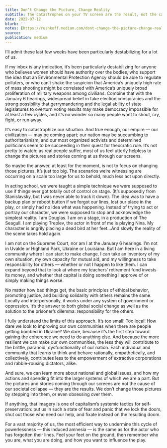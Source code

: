 ```yaml
---
title: Don’t Change the Picture, Change Reality
subtitle: The catastrophes on your TV screen are the result, not the cause
date: 2022-07-12
blurb: ''
notes: [https://rushkoff.medium.com/dont-change-the-picture-change-reality-77732619e420?source=user_profile---------33----------------------------](https://rushkoff.medium.com/dont-change-the-picture-change-reality-77732619e420?source=user_profile---------33---------------------------- https://rushkoff.medium.com/dont-change-the-picture-change-reality-77732619e420?source=user_profile---------33----------------------------)
source: 
publication: medium
---
```


I’ll admit these last few weeks have been particularly destabilizing for a lot of us.

If my inbox is any indication, it’s been particularly destabilizing for anyone who believes women should have authority over the bodies, who support the idea that an Environmental Protection Agency should be able to regulate polluters, or who can’t shake the suspicion that America’s uniquely high rate of mass shootings might be correlated with America’s uniquely broad proliferation of military weapons among civilians. Combine that with the January 6 hearings, widespread belief in fake election conspiracies and the strong possibility that gerrymandering and the legal ability of state legislatures to overturn voting results may make democracy impossible for at least a few cycles, and it’s no wonder so many people want to shout, cry, fight, or run away.

It’s easy to catastrophize our situation. And true enough, our empire — our civilization — may be coming apart; our nation may be succumbing to authoritarianism, and our most organized activists and determined politicians seem to be succeeding in their quest for theocratic rule. It’s not pretty to watch: as real people suffer, most of us feel utterly helpless to change the pictures and stories coming at us through our screens.

So maybe the answer, at least for the moment, is not to focus on changing those pictures. It’s just too big. The scenarios we’re witnessing are occurring on a scale too large for us to behold, much less act upon directly.

In acting school, we were taught a simple technique we were supposed to use if things ever got totally out of control on stage. (It’s supposedly from Stanislavsky, but I was never able to track it down). The idea was to have a backup plan or reboot button if we forgot our lines, lost our place in the play, or simply had no idea what was happening. Instead of trying to act or portray our character, we were supposed to stop and acknowledge the simplest reality. I am Douglas. I am on a stage, in a production of The Seagull. I am playing Treplev, the actor in front of me is playing Nina. My character is angrily placing a dead bird at her feet…And slowly the reality of the scene takes hold again.

I am not on the Supreme Court, nor am I at the January 6 hearings. I’m not in Uvalde or Highland Park, Ukraine or Louisiana. But I am here in a living community where I can start to make change. I can take an inventory of my own situation, my own capacity for mutual aid, and my willingness to take responsibility for others — whether or not I happen to like them. I can expand beyond that to look at where my teachers’ retirement fund invests its money, and whether that capital is doing something I approve of or simply making things worse.

No matter how bad things get, the basic principles of ethical behavior, promoting justice, and building solidarity with others remains the same. Locally and interpersonally, it works under any system of government or oppression. It’s the answer to both global social change as well as the solution to the prisoner’s dilemma: responsibility for the others.

I fully understand the limits of this approach. It’s too small! Too local! How dare we look to improving our own communities when there are people getting bombed in Ukraine? We dare, because it’s the first step toward gaining the coherence we need to do anything else. And because the more resilient we can make our own communities, the less they will contribute to the brittle, paranoid, dysfunctionality of our nation. Each individual and community that learns to think and behave rationally, empathetically, and collectively, contributes less to the empowerment of extractive corporations and rabble-rousing dictators, alike.

And sure, we can learn more about national and global issues, and how my actions and spending fit into the larger systems of which we are a part. But the pictures and stories coming through our screens are not the cause of our societal collapse — they are the results. We don’t change those pictures by stepping into them, or even obsessing over them.

If anything, that imagery is one of capitalism’s systemic tactics for self-preservation: put us in such a state of fear and panic that we lock the doors, shut out those who need our help, and fixate instead on the resulting doom.

For a vast majority of us, the most efficient way to undermine this cycle of powerlessness — this induced amnesia — is the same as for the actor who has forgotten their lines. Feel your feet on the ground, then remember who you are, what you are doing, and how you want to influence the play.
